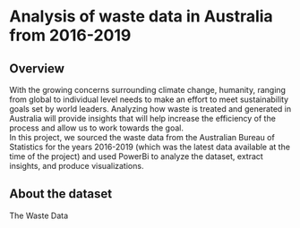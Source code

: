 # Analysis of waste data in Australia from 2016-2019
## Overview
With the growing concerns surrounding climate change, humanity, ranging from global to individual level needs to make an effort to meet sustainability goals set by world leaders. Analyzing how waste is treated and generated in Australia will provide insights that will help increase the efficiency of the process and allow us to work towards the goal.    
In this project, we sourced the waste data from the Australian Bureau of Statistics for the years 2016-2019 (which was the latest data available at the time of the project) and used PowerBi to analyze the dataset, extract insights, and produce visualizations.

## About the dataset
The Waste Data
